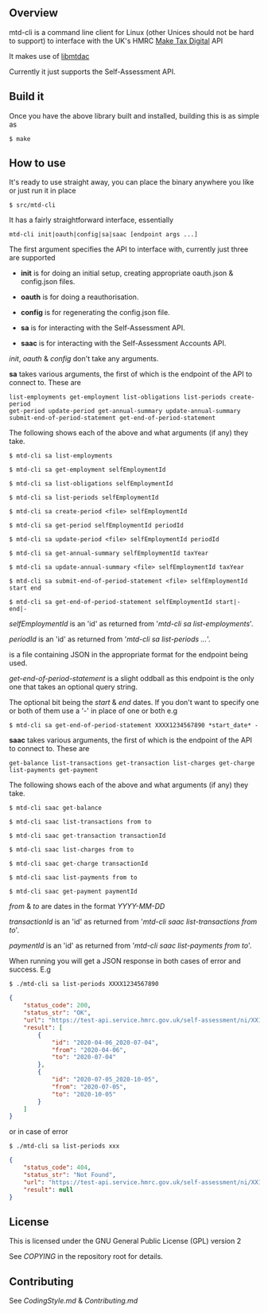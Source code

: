 ## Overview

mtd-cli is a command line client for Linux (other Unices should not be hard to
support) to interface with the UK's HMRC
[Make Tax Digital](https://developer.service.hmrc.gov.uk/api-documentation) API

It makes use of [libmtdac](https://github.com/ac000/libmtdac)

Currently it just supports the Self-Assessment API.


## Build it

Once you have the above library built and installed, building this is as
simple as

    $ make


## How to use

It's ready to use straight away, you can place the binary anywhere you like
or just run it in place

    $ src/mtd-cli

It has a fairly straightforward interface, essentially

    mtd-cli init|oauth|config|sa|saac [endpoint args ...]

The first argument specifies the API to interface with, currently just three
are supported

  * **init** is for doing an initial setup, creating appropriate oauth.json &
    config.json files.

  * **oauth** is for doing a reauthorisation.

  * **config** is for regenerating the config.json file.

  * **sa** is for interacting with the Self-Assessment API.

  * **saac** is for interacting with the Self-Assessment Accounts API.


*init*, *oauth* & *config* don't take any arguments.

**sa** takes various arguments, the first of which is the endpoint of the API
to connect to. These are

    list-employments get-employment list-obligations list-periods create-period
    get-period update-period get-annual-summary update-annual-summary
    submit-end-of-period-statement get-end-of-period-statement

The following shows each of the above and what arguments (if any) they take.

    $ mtd-cli sa list-employments

    $ mtd-cli sa get-employment selfEmploymentId

    $ mtd-cli sa list-obligations selfEmploymentId

    $ mtd-cli sa list-periods selfEmploymentId

    $ mtd-cli sa create-period <file> selfEmploymentId

    $ mtd-cli sa get-period selfEmploymentId periodId

    $ mtd-cli sa update-period <file> selfEmploymentId periodId

    $ mtd-cli sa get-annual-summary selfEmploymentId taxYear

    $ mtd-cli sa update-annual-summary <file> selfEmploymentId taxYear

    $ mtd-cli sa submit-end-of-period-statement <file> selfEmploymentId start end

    $ mtd-cli sa get-end-of-period-statement selfEmploymentId start|- end|-


*selfEmploymentId* is an 'id' as returned from '*mtd-cli sa list-employments*'.

*periodId* is an 'id' as returned from '*mtd-cli sa list-periods ...*'.

*<file>* is a file containing JSON in the appropriate format for the endpoint
being used.

*get-end-of-period-statement* is a slight oddball as this endpoint is the
only one that takes an optional query string.

The optional bit being the *start* & *end* dates. If you don't want to specify
one or both of them use a '-' in place of one or both e.g

    $ mtd-cli sa get-end-of-period-statement XXXX1234567890 *start_date* -


**saac** takes various arguments, the first of which is the endpoint of the API
to connect to. These are

    get-balance list-transactions get-transaction list-charges get-charge
    list-payments get-payment

The following shows each of the above and what arguments (if any) they take.

    $ mtd-cli saac get-balance

    $ mtd-cli saac list-transactions from to

    $ mtd-cli saac get-transaction transactionId

    $ mtd-cli saac list-charges from to

    $ mtd-cli saac get-charge transactionId

    $ mtd-cli saac list-payments from to

    $ mtd-cli saac get-payment paymentId

*from* & *to* are dates in the format *YYYY-MM-DD*

*transactionId* is an 'id' as returned from
'*mtd-cli saac list-transactions from to*'.

*paymentId* is an 'id' as returned from '*mtd-cli saac list-payments from to*'.


When running you will get a JSON response in both cases of error and success.
E.g

```
$ ./mtd-cli sa list-periods XXXX1234567890
```
```JSON
{
    "status_code": 200,
    "status_str": "OK",
    "url": "https://test-api.service.hmrc.gov.uk/self-assessment/ni/XX123456/self-employments/XXXX1234567890/periods",
    "result": [
        {
            "id": "2020-04-06_2020-07-04",
            "from": "2020-04-06",
            "to": "2020-07-04"
        },
        {
            "id": "2020-07-05_2020-10-05",
            "from": "2020-07-05",
            "to": "2020-10-05"
        }
    ]
}
```
or in case of error

```
$ ./mtd-cli sa list-periods xxx
```
```JSON
{
    "status_code": 404,
    "status_str": "Not Found",
    "url": "https://test-api.service.hmrc.gov.uk/self-assessment/ni/XX123456/self-employments/xxx/periods",
    "result": null
}
```

## License

This is licensed under the GNU General Public License (GPL) version 2

See *COPYING* in the repository root for details.


## Contributing

See *CodingStyle.md* & *Contributing.md*
